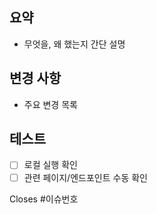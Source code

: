 ## 요약
- 무엇을, 왜 했는지 간단 설명

## 변경 사항
- 주요 변경 목록

## 테스트
- [ ] 로컬 실행 확인
- [ ] 관련 페이지/엔드포인트 수동 확인

Closes #이슈번호
